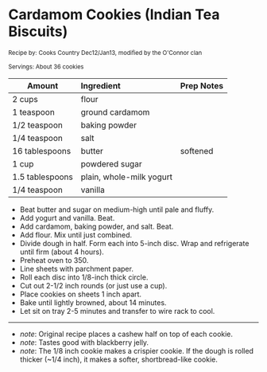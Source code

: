 # Cardamom Cookies (Indian Tea Biscuits)

<small>Recipe by: Cooks Country Dec12/Jan13, modified by the O'Connor clan</small>

<small>Servings: About 36 cookies</small>

| Amount          | Ingredient               | Prep Notes    |
| --------------- | :----------------------- | :------------ |
| 2 cups          | flour                    |               |
| 1 teaspoon      | ground cardamom          |               |
| 1/2 teaspoon    | baking powder            |               |
| 1/4 teaspoon    | salt                     |               |
| 16 tablespoons  | butter                   | softened      |
| 1 cup           | powdered sugar           |               |
| 1.5 tablespoons | plain, whole-milk yogurt |               |
| 1/4 teaspoon    | vanilla                  |               |


- Beat butter and sugar on medium-high until pale and fluffy.
- Add yogurt and vanilla. Beat. 
- Add cardamom, baking powder, and salt. Beat.
- Add flour. Mix until just combined.
- Divide dough in half. Form each into 5-inch disc. Wrap and refrigerate until firm (about 4 hours).
- Preheat oven to 350.
- Line sheets with parchment paper.
- Roll each disc into 1/8-inch thick circle.
- Cut out 2-1/2 inch rounds (or just use a cup).
- Place cookies on sheets 1 inch apart.
- Bake until lightly browned, about 14 minutes.
- Let sit on tray 2-5 minutes and transfer to wire rack to cool.

---

- _note_: Original recipe places a cashew half on top of each cookie.
- _note_: Tastes good with blackberry jelly.
- _note_: The 1/8 inch cookie makes a crispier cookie. If the dough is rolled thicker (~1/4 inch), it makes a softer, shortbread-like cookie. 

<!-- Tags:
- cookie
- biscuit
- vegetarian
-->